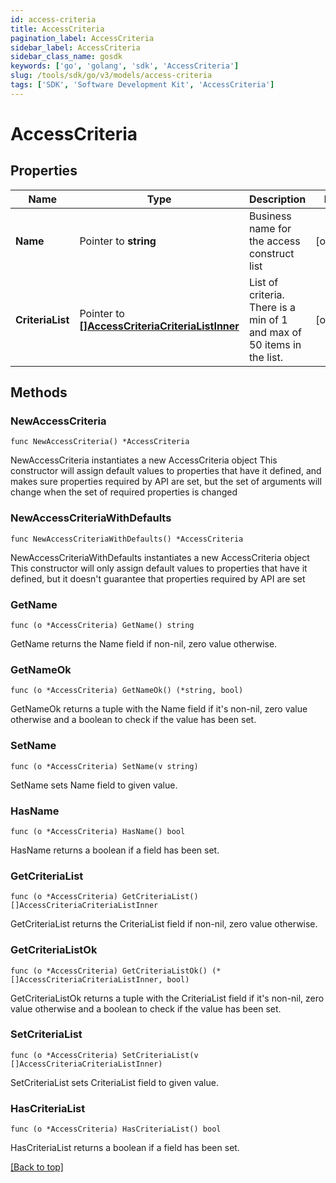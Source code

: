 ```yaml
---
id: access-criteria
title: AccessCriteria
pagination_label: AccessCriteria
sidebar_label: AccessCriteria
sidebar_class_name: gosdk
keywords: ['go', 'golang', 'sdk', 'AccessCriteria'] 
slug: /tools/sdk/go/v3/models/access-criteria
tags: ['SDK', 'Software Development Kit', 'AccessCriteria']
---
```


# AccessCriteria

## Properties

Name | Type | Description | Notes
------------ | ------------- | ------------- | -------------
**Name** |  Pointer to **string** | Business name for the access construct list | [optional] 
**CriteriaList** |  Pointer to [**[]AccessCriteriaCriteriaListInner**](access-criteria-criteria-list-inner) | List of criteria. There is a min of 1 and max of 50 items in the list. | [optional] 

## Methods

### NewAccessCriteria

`func NewAccessCriteria() *AccessCriteria`

NewAccessCriteria instantiates a new AccessCriteria object
This constructor will assign default values to properties that have it defined,
and makes sure properties required by API are set, but the set of arguments
will change when the set of required properties is changed

### NewAccessCriteriaWithDefaults

`func NewAccessCriteriaWithDefaults() *AccessCriteria`

NewAccessCriteriaWithDefaults instantiates a new AccessCriteria object
This constructor will only assign default values to properties that have it defined,
but it doesn't guarantee that properties required by API are set

### GetName

`func (o *AccessCriteria) GetName() string`

GetName returns the Name field if non-nil, zero value otherwise.

### GetNameOk

`func (o *AccessCriteria) GetNameOk() (*string, bool)`

GetNameOk returns a tuple with the Name field if it's non-nil, zero value otherwise
and a boolean to check if the value has been set.

### SetName

`func (o *AccessCriteria) SetName(v string)`

SetName sets Name field to given value.

### HasName

`func (o *AccessCriteria) HasName() bool`

HasName returns a boolean if a field has been set.

### GetCriteriaList

`func (o *AccessCriteria) GetCriteriaList() []AccessCriteriaCriteriaListInner`

GetCriteriaList returns the CriteriaList field if non-nil, zero value otherwise.

### GetCriteriaListOk

`func (o *AccessCriteria) GetCriteriaListOk() (*[]AccessCriteriaCriteriaListInner, bool)`

GetCriteriaListOk returns a tuple with the CriteriaList field if it's non-nil, zero value otherwise
and a boolean to check if the value has been set.

### SetCriteriaList

`func (o *AccessCriteria) SetCriteriaList(v []AccessCriteriaCriteriaListInner)`

SetCriteriaList sets CriteriaList field to given value.

### HasCriteriaList

`func (o *AccessCriteria) HasCriteriaList() bool`

HasCriteriaList returns a boolean if a field has been set.


[[Back to top]](#) 


